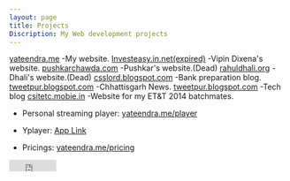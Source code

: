 ```yaml
---
layout: page
title: Projects
Discription: My Web development projects
---
```

[yateendra.me](http://yateendra.me)
-My website.
[Investeasy.in.net(expired)](http://investeasy.in.net)
-Vipin Dixena's website.
[pushkarchawda.com](http://pushkarchawda.com)
-Pushkar's website.(Dead)
[rahuldhali.org](http://rahuldhali.org)
-Dhali's website.(Dead)
[csslord.blogspot.com](https://csslord.blogspot.com) 
-Bank preparation blog.
[tweetpur.blogspot.com](https://hamarkhabar.blogspot.com)
-Chhattisgarh News.
[tweetpur.blogspot.com](https://tweetpur.blogspot.com)
-Tech blog
[csitetc.mobie.in](https://csitetc.mobie.in)
-Website for my ET&T 2014 batchmates.


- Personal streaming player: [yateendra.me/player](http://yateendra.me/player)
- Yplayer: [App Link](https://github.com/yateendra/yateendra.github.io/releases/download/%233/Yplayer_1.0.apk)

- Pricings: [yateendra.me/pricing](http://yateendra.me/pricing.html)




<iframe src="https://www.facebook.com/plugins/like.php?href=https%3A%2F%2Ffacebook.com%2Fya3dra&width=85&layout=button_count&action=like&size=small&show_faces=true&share=false&height=21&appId=239992719524816" width="85" height="21" style="border:none;overflow:hidden" scrolling="no" frameborder="0" allowTransparency="true"></iframe>
